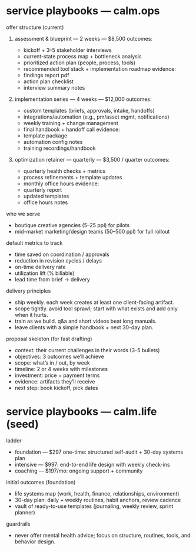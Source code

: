 # service playbooks — calm.ops

offer structure (current)
1) assessment & blueprint — 2 weeks — $8,500
   outcomes:
   - kickoff + 3–5 stakeholder interviews
   - current-state process map + bottleneck analysis
   - prioritized action plan (people, process, tools)
   - recommended tool stack + implementation roadmap
   evidence:
   - findings report pdf
   - action plan checklist
   - interview summary notes

2) implementation series — 4 weeks — $12,000
   outcomes:
   - custom templates (briefs, approvals, intake, handoffs)
   - integrations/automation (e.g., pm/asset mgmt, notifications)
   - weekly training + change management
   - final handbook + handoff call
   evidence:
   - template package
   - automation config notes
   - training recordings/handbook

3) optimization retainer — quarterly — $3,500 / quarter
   outcomes:
   - quarterly health checks + metrics
   - process refinements + template updates
   - monthly office hours
   evidence:
   - quarterly report
   - updated templates
   - office hours notes

who we serve
- boutique creative agencies (5–25 ppl) for pilots
- mid-market marketing/design teams (50–500 ppl) for full rollout

default metrics to track
- time saved on coordination / approvals
- reduction in revision cycles / delays
- on-time delivery rate
- utilization lift (% billable)
- lead time from brief → delivery

delivery principles
- ship weekly. each week creates at least one client-facing artifact.
- scope tightly. avoid tool sprawl; start with what exists and add only when it hurts.
- train as we build. q&a and short videos beat long manuals.
- leave clients with a simple handbook + next 30-day plan.

proposal skeleton (for fast drafting)
- context: their current challenges in their words (3–5 bullets)
- objectives: 3 outcomes we’ll achieve
- scope: what’s in / out, by week
- timeline: 2 or 4 weeks with milestones
- investment: price + payment terms
- evidence: artifacts they’ll receive
- next step: book kickoff, pick dates

# service playbooks — calm.life (seed)
ladder
- foundation — $297 one-time: structured self-audit + 30-day systems plan
- intensive — $997: end-to-end life design with weekly check-ins
- coaching — $197/mo: ongoing support + community

initial outcomes (foundation)
- life systems map (work, health, finance, relationships, environment)
- 30-day plan: daily + weekly routines, habit anchors, review cadence
- vault of ready-to-use templates (journaling, weekly review, sprint planner)

guardrails
- never offer mental health advice; focus on structure, routines, tools, and behavior design.


